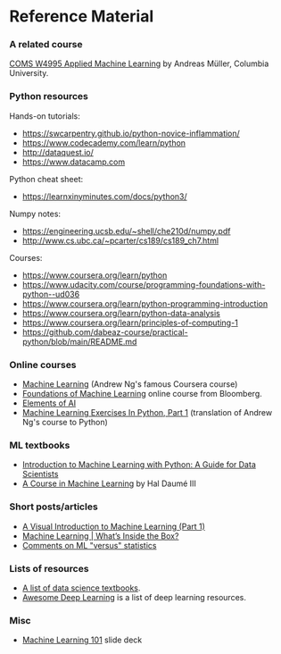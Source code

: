 # Reference Material

### A related course

[COMS W4995 Applied Machine Learning](https://www.cs.columbia.edu/~amueller/comsw4995s20/schedule/) by Andreas Müller, Columbia University.

### Python resources

Hands-on tutorials:
- <https://swcarpentry.github.io/python-novice-inflammation/>
- <https://www.codecademy.com/learn/python>
- <http://dataquest.io/>
- <https://www.datacamp.com>

Python cheat sheet:
- <https://learnxinyminutes.com/docs/python3/>

Numpy notes:
- <https://engineering.ucsb.edu/~shell/che210d/numpy.pdf>
- <http://www.cs.ubc.ca/~pcarter/cs189/cs189_ch7.html>

Courses:
- <https://www.coursera.org/learn/python>
- <https://www.udacity.com/course/programming-foundations-with-python--ud036>
- <https://www.coursera.org/learn/python-programming-introduction>
- <https://www.coursera.org/learn/python-data-analysis>
- <https://www.coursera.org/learn/principles-of-computing-1>
- <https://github.com/dabeaz-course/practical-python/blob/main/README.md>

### Online courses

* [Machine Learning](https://www.coursera.org/learn/machine-learning) (Andrew Ng's famous Coursera course)
* [Foundations of Machine Learning](https://bloomberg.github.io/foml/#home) online course from Bloomberg.
* [Elements of AI](https://www.elementsofai.com/)
* [Machine Learning Exercises In Python, Part 1](http://www.johnwittenauer.net/machine-learning-exercises-in-python-part-1/) (translation of Andrew Ng's course to Python)

### ML textbooks

* [Introduction to Machine Learning with Python: A Guide for Data Scientists](https://www.amazon.ca/Introduction-Machine-Learning-Python-Scientists/dp/1449369413)
* [A Course in Machine Learning](http://ciml.info/) by Hal Daumé III

### Short posts/articles

* [A Visual Introduction to Machine Learning (Part 1)](http://www.r2d3.us/visual-intro-to-machine-learning-part-1/)
* [Machine Learning | What’s Inside the Box?](https://medium.com/@randylaosat/machine-learning-whats-inside-the-box-861f5c7e72a3)
* [Comments on ML "versus" statistics](https://sgfin.github.io/2020/01/31/Comments-ML-Statistics/)

### Lists of resources

* [A list of data science textbooks](https://www.notion.so/virtuallibrary/Textbook-References-e8afb919d3454759a731bda6e06a442d).
* [Awesome Deep Learning](https://github.com/ChristosChristofidis/awesome-deep-learning) is a list of deep learning resources.

### Misc

* [Machine Learning
  101](https://docs.google.com/presentation/d/1kSuQyW5DTnkVaZEjGYCkfOxvzCqGEFzWBy4e9Uedd9k/present?slide=id.g168a3288f7_0_58)
  slide deck
